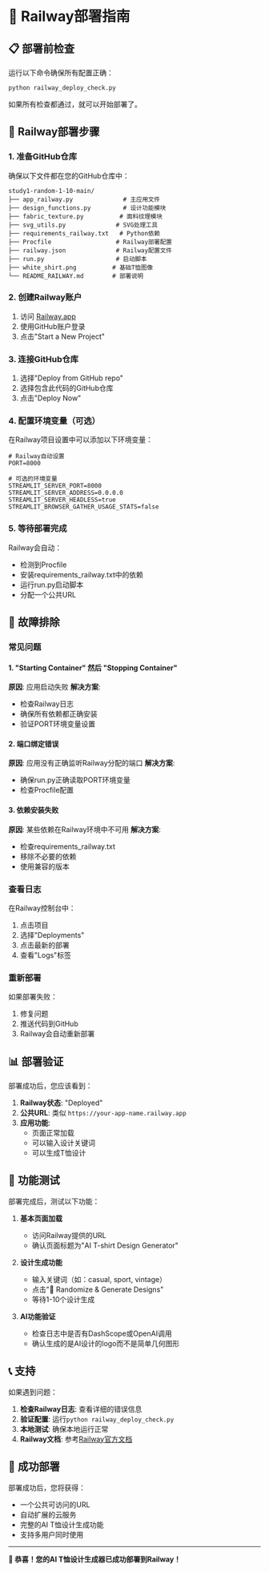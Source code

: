 # 🚀 Railway部署指南

## 📋 部署前检查

运行以下命令确保所有配置正确：

```bash
python railway_deploy_check.py
```

如果所有检查都通过，就可以开始部署了。

## 🚀 Railway部署步骤

### 1. 准备GitHub仓库

确保以下文件都在您的GitHub仓库中：

```
study1-random-1-10-main/
├── app_railway.py              # 主应用文件
├── design_functions.py         # 设计功能模块
├── fabric_texture.py          # 面料纹理模块
├── svg_utils.py              # SVG处理工具
├── requirements_railway.txt   # Python依赖
├── Procfile                  # Railway部署配置
├── railway.json              # Railway配置文件
├── run.py                    # 启动脚本
├── white_shirt.png          # 基础T恤图像
└── README_RAILWAY.md        # 部署说明
```

### 2. 创建Railway账户

1. 访问 [Railway.app](https://railway.app)
2. 使用GitHub账户登录
3. 点击"Start a New Project"

### 3. 连接GitHub仓库

1. 选择"Deploy from GitHub repo"
2. 选择包含此代码的GitHub仓库
3. 点击"Deploy Now"

### 4. 配置环境变量（可选）

在Railway项目设置中可以添加以下环境变量：

```
# Railway自动设置
PORT=8000

# 可选的环境变量
STREAMLIT_SERVER_PORT=8000
STREAMLIT_SERVER_ADDRESS=0.0.0.0
STREAMLIT_SERVER_HEADLESS=true
STREAMLIT_BROWSER_GATHER_USAGE_STATS=false
```

### 5. 等待部署完成

Railway会自动：
- 检测到Procfile
- 安装requirements_railway.txt中的依赖
- 运行run.py启动脚本
- 分配一个公共URL

## 🔧 故障排除

### 常见问题

#### 1. "Starting Container" 然后 "Stopping Container"

**原因**: 应用启动失败
**解决方案**:
- 检查Railway日志
- 确保所有依赖都正确安装
- 验证PORT环境变量设置

#### 2. 端口绑定错误

**原因**: 应用没有正确监听Railway分配的端口
**解决方案**:
- 确保run.py正确读取PORT环境变量
- 检查Procfile配置

#### 3. 依赖安装失败

**原因**: 某些依赖在Railway环境中不可用
**解决方案**:
- 检查requirements_railway.txt
- 移除不必要的依赖
- 使用兼容的版本

### 查看日志

在Railway控制台中：
1. 点击项目
2. 选择"Deployments"
3. 点击最新的部署
4. 查看"Logs"标签

### 重新部署

如果部署失败：
1. 修复问题
2. 推送代码到GitHub
3. Railway会自动重新部署

## 📊 部署验证

部署成功后，您应该看到：

1. **Railway状态**: "Deployed"
2. **公共URL**: 类似 `https://your-app-name.railway.app`
3. **应用功能**:
   - 页面正常加载
   - 可以输入设计关键词
   - 可以生成T恤设计

## 🎯 功能测试

部署完成后，测试以下功能：

1. **基本页面加载**
   - 访问Railway提供的URL
   - 确认页面标题为"AI T-shirt Design Generator"

2. **设计生成功能**
   - 输入关键词（如：casual, sport, vintage）
   - 点击"🎲 Randomize & Generate Designs"
   - 等待1-10个设计生成

3. **AI功能验证**
   - 检查日志中是否有DashScope或OpenAI调用
   - 确认生成的是AI设计的logo而不是简单几何图形

## 📞 支持

如果遇到问题：

1. **检查Railway日志**: 查看详细的错误信息
2. **验证配置**: 运行`python railway_deploy_check.py`
3. **本地测试**: 确保本地运行正常
4. **Railway文档**: 参考[Railway官方文档](https://docs.railway.app/)

## 🎉 成功部署

部署成功后，您将获得：
- 一个公共可访问的URL
- 自动扩展的云服务
- 完整的AI T恤设计生成功能
- 支持多用户同时使用

---

**🎊 恭喜！您的AI T恤设计生成器已成功部署到Railway！** 